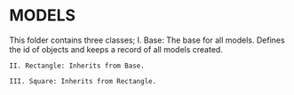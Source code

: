 # MODELS
This folder contains three classes;
	I. Base: The base for all models. Defines the id of objects and keeps a record of all 		models created.

	II. Rectangle: Inherits from Base.

	III. Square: Inherits from Rectangle.
